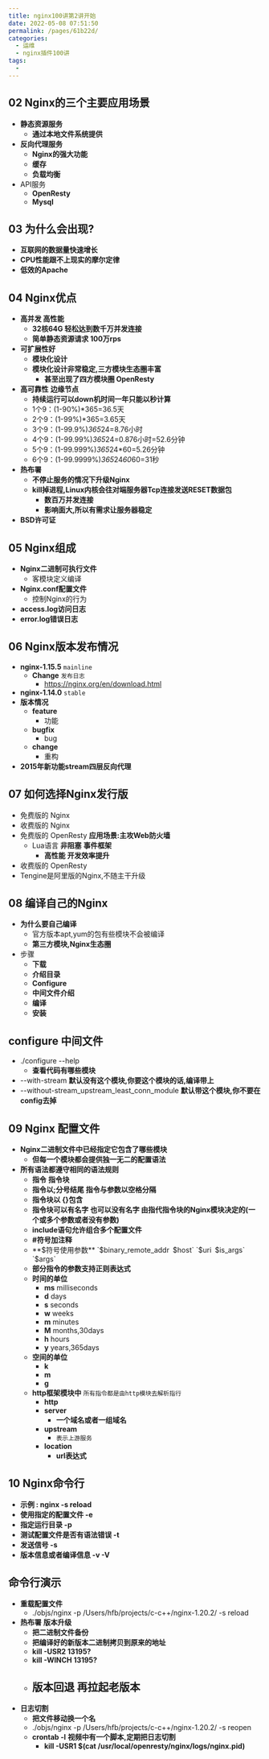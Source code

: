 ```yaml
---
title: nginx100讲第2讲开始
date: 2022-05-08 07:51:50
permalink: /pages/61b22d/
categories:
  - 运维
  - nginx插件100讲
tags:
  - 
---
```



## 02 Nginx的三个主要应用场景
- **静态资源服务**
  - **通过本地文件系统提供**
- **反向代理服务**
  - **Nginx的强大功能**
  - **缓存**
  - **负载均衡**
- API服务
  - **OpenResty**
  - **Mysql**

## 03 为什么会出现?
- **互联网的数据量快速增长**
- **CPU性能跟不上现实的摩尔定律**
- **低效的Apache**


## 04 Nginx优点
- **高并发 高性能**
  - **32核64G 轻松达到数千万并发连接**
  - **简单静态资源请求 100万rps**
- **可扩展性好**
  - **模块化设计**
  - **模块化设计非常稳定,三方模块生态圈丰富**
    - **甚至出现了四方模块圈 OpenResty**
- **高可靠性** **边缘节点**
  - **持续运行可以down机时间一年只能以秒计算** 
   - 1个9：(1-90%)*365=36.5天
   - 2个9：(1-99%)*365=3.65天
   - 3个9：(1-99.9%)*365*24=8.76小时
   - 4个9：(1-99.99%)*365*24=0.876小时=52.6分钟
   - 5个9：(1-99.999%)*365*24*60=5.26分钟
   - 6个9：(1-99.9999%)*365*24*60*60=31秒
- **热布署**
  - **不停止服务的情况下升级Nginx**
  - **kill掉进程,Linux内核会往对端服务器Tcp连接发送RESET数据包**
    - **数百万并发连接**
    - **影响面大,所以有需求让服务器稳定**
- **BSD许可证**


## 05 Nginx组成
- **Nginx二进制可执行文件**
  - 客模块定义编译
- **Nginx.conf配置文件**
  - 控制Nginx的行为
- **access.log访问日志**
- **error.log错误日志**

## 06 Nginx版本发布情况
- **nginx-1.15.5**  `mainline`
  - **Change** `发布日志`
    - https://nginx.org/en/download.html
- **nginx-1.14.0**  `stable`
- **版本情况**
  - **feature**
    - 功能
  - **bugfix**
    - bug
  - **change**
    - 重构
- **2015年新功能stream四层反向代理**

## 07 如何选择Nginx发行版
- 免费版的 Nginx
- 收费版的 Nginx
- 免费版的 OpenResty **应用场景:主攻Web防火墙**
  - Lua语言 **非阻塞** **事件框架** 
    - **高性能** **开发效率提升**
- 收费版的 OpenResty
- Tengine是阿里版的Nginx,不随主干升级


## 08 编译自己的Nginx
- **为什么要自己编译**
  - 官方版本apt,yum的包有些模块不会被编译
  - **第三方模块,Nginx生态圈**
- 步骤
  - **下载**
  - **介绍目录**
  - **Configure**
  - **中间文件介绍**
  - **编译**
  - **安装**

## configure 中间文件
- ./configure --help
  - **查看代码有哪些模块**
- --with-stream  **默认没有这个模块,你要这个模块的话,编译带上**
- --without-stream_upstream_least_conn_module **默认带这个模块,你不要在config去掉**

## 09 Nginx 配置文件
- **Nginx二进制文件中已经指定它包含了哪些模块**
  - **但每一个模块都会提供独一无二的配置语法**
- **所有语法都遵守相同的语法规则**
  - **指令** **指令块**
  - **指令以;分号结尾** **指令与参数以空格分隔**
  - **指令块以 {}包含**
  - **指令块可以有名字 也可以没有名字 由指代指令块的Nginx模块决定的(一个或多个参数或者没有参数)**
  - **include语句允许组合多个配置文件**
  - **#符号加注释**
  - **$符号使用参数** `$binary_remote_addr` `$host` `$uri` `$is_args` `$args`
  - **部分指令的参数支持正则表达式**
  - **时间的单位** 
    - **ms** milliseconds
    - **d** days
    - **s** seconds
    - **w** weeks
    - **m** minutes
    - **M** months,30days
    - **h** hours
    - **y** years,365days
  - **空间的单位**
    - **k**
    - **m**
    - **g**
  - **http框架模块中** `所有指令都是由http模块去解析指行`
    - **http**
    - **server**
      - **一个域名或者一组域名**
    - **upstream**
      - `表示上游服务`
    - **location**
      - **url表达式**


## 10 Nginx命令行
- **示例 : nginx -s reload**
- **使用指定的配置文件 -e**
- **指定运行目录 -p**
- **测试配置文件是否有语法错误 -t**
- **发送信号 -s**
- **版本信息或者编译信息 -v -V**

## 命令行演示
- **重载配置文件**
  - ./objs/nginx -p /Users/hfb/projects/c-c++/nginx-1.20.2/ -s reload
- **热布署** **版本升级**
  - **把二进制文件备份**
  - **把编译好的新版本二进制拷贝到原来的地址**
  - **kill -USR2 13195?**
  - **kill -WINCH 13195?**
  - **版本回退** **再拉起老版本**
    -   
- **日志切割**
  - **把文件移动换一个名**
  - ./objs/nginx -p /Users/hfb/projects/c-c++/nginx-1.20.2/ -s reopen
  - **crontab -l** **视频中有一个脚本,定期把日志切割**
    - **kill -USR1 $(cat /usr/local/openresty/nginx/logs/nginx.pid)**













